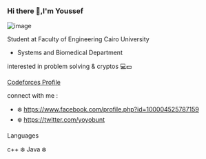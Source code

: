 ### Hi there 👋,I'm Youssef


![image](https://user-images.githubusercontent.com/83988379/125638805-03c8590f-62d9-47ad-8c1a-5fa21c414e1e.png)

 Student at Faculty of Engineering Cairo University
 - Systems and Biomedical Department 
 
 interested in problem solving & cryptos 💻💵
 
 [Codeforces Profile](https://codeforces.com/profile/yoyobunt)
 
connect with me :
- ❄️ https://www.facebook.com/profile.php?id=100004525787159
- ❄️ https://twitter.com/yoyobunt


 Languages 
 
c++  ❄️
Java ❄️
